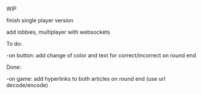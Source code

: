 WIP

finish single player version

add lobbies, multiplayer with websockets

To do:

-on button: add change of color and text for correct/incorrect on round end

Done:

-on game: add hyperlinks to both articles on round end (use url decode/encode)
